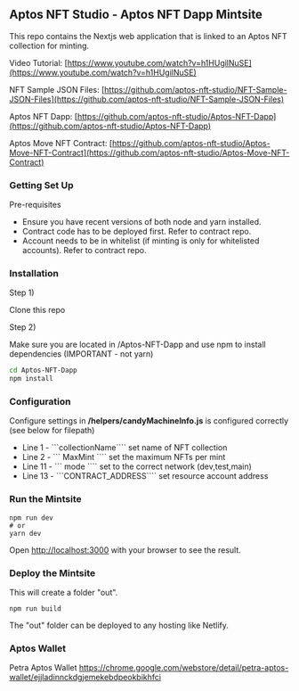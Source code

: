 ## Aptos NFT Studio - Aptos NFT Dapp Mintsite

This repo contains the Nextjs web application that is linked to an Aptos NFT collection for minting.

Video Tutorial: [https://www.youtube.com/watch?v=h1HUgilNuSE](https://www.youtube.com/watch?v=h1HUgilNuSE)

NFT Sample JSON Files: [https://github.com/aptos-nft-studio/NFT-Sample-JSON-Files](https://github.com/aptos-nft-studio/NFT-Sample-JSON-Files)

Aptos NFT Dapp: [https://github.com/aptos-nft-studio/Aptos-NFT-Dapp](https://github.com/aptos-nft-studio/Aptos-NFT-Dapp)

Aptos Move NFT Contract: [https://github.com/aptos-nft-studio/Aptos-Move-NFT-Contract](https://github.com/aptos-nft-studio/Aptos-Move-NFT-Contract)


### Getting Set Up

Pre-requisites

* Ensure you have recent versions of both node and yarn installed.
* Contract code has to be deployed first. Refer to contract repo.
* Account needs to be in whitelist (if minting is only for whitelisted accounts). Refer to contract repo.

### Installation

Step 1)

Clone this repo

Step 2)

Make sure you are located in /Aptos-NFT-Dapp and use npm to install dependencies (IMPORTANT - not yarn) 

```bash
cd Aptos-NFT-Dapp
npm install
```

### Configuration

Configure settings in **/helpers/candyMachineInfo.js** is configured correctly (see below for filepath)
* Line 1 - ```collectionName```` set name of NFT collection
* Line 2 - ``` MaxMint ```` set the maximum NFTs per mint
* Line 11 - ``` mode ```` set to the correct network (dev,test,main)
* Line 13 - ```CONTRACT_ADDRESS```` set resource account address
 
### Run the Mintsite

``` to
npm run dev
# or
yarn dev
```

Open [http://localhost:3000](http://localhost:3000) with your browser to see the result.

### Deploy the Mintsite

This will create a folder "out".

``` to
npm run build
```

The "out" folder can be deployed to any hosting like Netlify.

### Aptos Wallet

Petra Aptos Wallet https://chrome.google.com/webstore/detail/petra-aptos-wallet/ejjladinnckdgjemekebdpeokbikhfci
